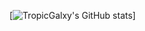 [![TropicGalxy's GitHub stats](https://github-readme-stats.vercel.app/api?username=tropicgalxy&show_icons=true&theme=github_dark)]
